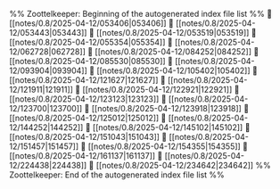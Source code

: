%% Zoottelkeeper: Beginning of the autogenerated index file list  %%
📄 [[notes/0.8/2025-04-12/053406|053406]]
📄 [[notes/0.8/2025-04-12/053443|053443]]
📄 [[notes/0.8/2025-04-12/053519|053519]]
📄 [[notes/0.8/2025-04-12/055354|055354]]
📄 [[notes/0.8/2025-04-12/062728|062728]]
📄 [[notes/0.8/2025-04-12/084252|084252]]
📄 [[notes/0.8/2025-04-12/085530|085530]]
📄 [[notes/0.8/2025-04-12/093904|093904]]
📄 [[notes/0.8/2025-04-12/105402|105402]]
📄 [[notes/0.8/2025-04-12/121627|121627]]
📄 [[notes/0.8/2025-04-12/121911|121911]]
📄 [[notes/0.8/2025-04-12/122921|122921]]
📄 [[notes/0.8/2025-04-12/123123|123123]]
📄 [[notes/0.8/2025-04-12/123700|123700]]
📄 [[notes/0.8/2025-04-12/123918|123918]]
📄 [[notes/0.8/2025-04-12/125012|125012]]
📄 [[notes/0.8/2025-04-12/144252|144252]]
📄 [[notes/0.8/2025-04-12/145102|145102]]
📄 [[notes/0.8/2025-04-12/151043|151043]]
📄 [[notes/0.8/2025-04-12/151457|151457]]
📄 [[notes/0.8/2025-04-12/154355|154355]]
📄 [[notes/0.8/2025-04-12/161137|161137]]
📄 [[notes/0.8/2025-04-12/224438|224438]]
📄 [[notes/0.8/2025-04-12/234642|234642]]
%% Zoottelkeeper: End of the autogenerated index file list  %%
